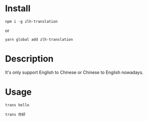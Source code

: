 # Install
`
npm i -g zlh-translation
`

or

`
yarn global add zlh-translation
`
# Description
It's only support English to Chinese or Chinese to English nowadays.

# Usage

`
trans hello
`

`
trans 你好
`

